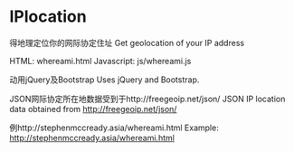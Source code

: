 # IPlocation
得地理定位你的网际协定住址
Get geolocation of your IP address

HTML: whereami.html
Javascript: js/whereami.js

动用jQuery及Bootstrap
Uses jQuery and Bootstrap.

JSON网际协定所在地数据受到于http://freegeoip.net/json/
JSON IP location data obtained from http://freegeoip.net/json/

例http://stephenmccready.asia/whereami.html
Example: http://stephenmccready.asia/whereami.html
